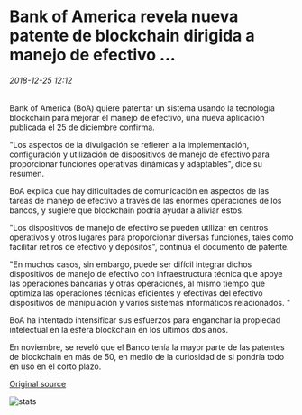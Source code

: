 # Bank of America revela nueva patente de blockchain dirigida a manejo de efectivo ...

###### 2018-12-25 12:12

Bank of America (BoA) quiere patentar un sistema usando la tecnología blockchain para mejorar el manejo de efectivo, una nueva aplicación publicada el 25 de diciembre confirma.

"Los aspectos de la divulgación se refieren a la implementación, configuración y utilización de dispositivos de manejo de efectivo para proporcionar funciones operativas dinámicas y adaptables", dice su resumen.

BoA explica que hay dificultades de comunicación en aspectos de las tareas de manejo de efectivo a través de las enormes operaciones de los bancos, y sugiere que blockchain podría ayudar a aliviar estos.

"Los dispositivos de manejo de efectivo se pueden utilizar en centros operativos y otros lugares para proporcionar diversas funciones, tales como facilitar retiros de efectivo y depósitos", continúa el documento de patente.

"En muchos casos, sin embargo, puede ser difícil integrar dichos dispositivos de manejo de efectivo con infraestructura técnica que apoye las operaciones bancarias y otras operaciones, al mismo tiempo que optimiza las operaciones técnicas eficientes y efectivas del efectivo dispositivos de manipulación y varios sistemas informáticos relacionados. "

BoA ha intentado intensificar sus esfuerzos para enganchar la propiedad intelectual en la esfera blockchain en los últimos dos años.

En noviembre, se reveló que el Banco tenía la mayor parte de las patentes de blockchain en más de 50, en medio de la curiosidad de si pondría todo en uso en el corto plazo.

[Original source](https://cointelegraph.com/news/bank-of-america-reveals-fresh-blockchain-patent-targeting-cash-handling)

![stats](https://c.statcounter.com/11760860/0/a89fa40b/1/ "stats")